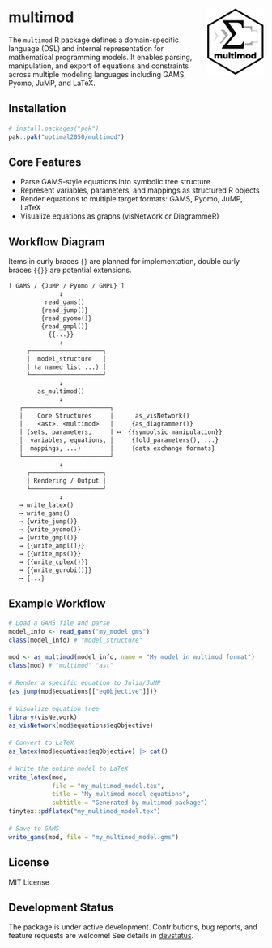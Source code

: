 
<!-- README.md is generated from README.Rmd. Please edit that file -->

# multimod <img src="man/figures/logo.png" align="right" height="130"/>

<!-- badges: start -->

<!-- badges: end -->

The `multimod` R package defines a domain-specific language (DSL) and
internal representation for mathematical programming models. It enables
parsing, manipulation, and export of equations and constraints across
multiple modeling languages including GAMS, Pyomo, JuMP, and LaTeX.

## Installation

``` r
# install.packages("pak")
pak::pak("optimal2050/multimod")
```

## Core Features

- Parse GAMS-style equations into symbolic tree structure
- Represent variables, parameters, and mappings as structured R objects
- Render equations to multiple target formats: GAMS, Pyomo, JuMP, LaTeX
- Visualize equations as graphs (visNetwork or DiagrammeR)

## Workflow Diagram

Items in curly braces `{}` are planned for implementation, double curly
braces `{{}}` are potential extensions.

``` text
[ GAMS / {JuMP / Pyomo / GMPL} ]
              ↓
          read_gams()
         {read_jump()}
         {read_pyomo()}
         {read_gmpl()}
           {{...}}
              ↓
     ┌────────────────────┐
     │  model_structure   │
     │ (a named list ...) │
     └────────────────────┘
              ↓
        as_multimod()
              ↓
   ┌────────────────────────┐
   │    Core Structures     │      as_visNetwork() 
   │    <ast>, <multimod>   │     {as_diagrammer()} 
   │ (sets, parameters,     │ ⟷  {{symbolsic manipulation}}  
   │  variables, equations, │     {fold_parameters(), ...}
   │  mappings, ...)        │     {data exchange formats}
   └────────────────────────┘
              ↓
     ┌────────────────────┐
     │ Rendering / Output │
     └────────────────────┘
              ↓
   → write_latex()
   → write_gams()
   → {write_jump()}
   → {write_pyomo()}
   → {write_gmpl()}
   → {{write_ampl()}}
   → {{write_mps()}}
   → {{write_cplex()}}
   → {{write_gurobi()}}
   → {...}
```

## Example Workflow

``` r
# Load a GAMS file and parse
model_info <- read_gams("my_model.gms")
class(model_info) # "model_structure"

mod <- as_multimod(model_info, name = "My model in multimod format")
class(mod) # "multimod" "ast"

# Render a specific equation to Julia/JuMP
{as_jump(mod$equations[["eqObjective"]])}

# Visualize equation tree
library(visNetwork)
as_visNetwork(mod$equations$eqObjective)

# Convert to LaTeX
as_latex(mod$equations$eqObjective) |> cat()

# Write the entire model to LaTeX
write_latex(mod, 
            file = "my_multimod_model.tex",
            title = "My multimod model equations",
            subtitle = "Generated by multimod package")
tinytex::pdflatex("my_multimod_model.tex")

# Save to GAMS
write_gams(mod, file = "my_multimod_model.gms")
```

## License

MIT License

## Development Status

The package is under active development. Contributions, bug reports, and
feature requests are welcome! See details in [devstatus](...).
